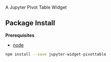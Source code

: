 A Jupyter Pivot Table Widget

Package Install
---------------

**Prerequisites**
- [node](http://nodejs.org/)

```bash
npm install --save jupyter-widget-pivottable
```
